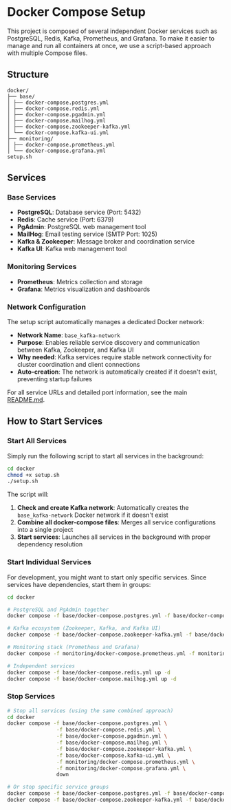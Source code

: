# Docker Compose Setup

This project is composed of several independent Docker services such as PostgreSQL, Redis, Kafka, Prometheus, and
Grafana.
To make it easier to manage and run all containers at once, we use a script-based approach with multiple Compose files.

## Structure

```
docker/
├── base/
│ ├── docker-compose.postgres.yml
│ ├── docker-compose.redis.yml
│ ├── docker-compose.pgadmin.yml
│ ├── docker-compose.mailhog.yml
│ ├── docker-compose.zookeeper-kafka.yml
│ └── docker-compose.kafka-ui.yml
├── monitoring/
│ ├── docker-compose.prometheus.yml
│ └── docker-compose.grafana.yml
setup.sh

```

## Services

### Base Services

- **PostgreSQL**: Database service (Port: 5432)
- **Redis**: Cache service (Port: 6379)
- **PgAdmin**: PostgreSQL web management tool
- **MailHog**: Email testing service (SMTP Port: 1025)
- **Kafka & Zookeeper**: Message broker and coordination service
- **Kafka UI**: Kafka web management tool

### Monitoring Services

- **Prometheus**: Metrics collection and storage
- **Grafana**: Metrics visualization and dashboards

### Network Configuration

The setup script automatically manages a dedicated Docker network:
- **Network Name**: `base_kafka-network`
- **Purpose**: Enables reliable service discovery and communication between Kafka, Zookeeper, and Kafka UI
- **Why needed**: Kafka services require stable network connectivity for cluster coordination and client connections
- **Auto-creation**: The network is automatically created if it doesn't exist, preventing startup failures

For all service URLs and detailed port information, see the main [README.md](../README.md).

## How to Start Services

### Start All Services

Simply run the following script to start all services in the background:

```bash
cd docker
chmod +x setup.sh
./setup.sh
```

The script will:
1. **Check and create Kafka network**: Automatically creates the `base_kafka-network` Docker network if it doesn't exist
2. **Combine all docker-compose files**: Merges all service configurations into a single project
3. **Start services**: Launches all services in the background with proper dependency resolution

### Start Individual Services

For development, you might want to start only specific services. Since services have dependencies, start them in groups:

```bash
cd docker

# PostgreSQL and PgAdmin together
docker compose -f base/docker-compose.postgres.yml -f base/docker-compose.pgadmin.yml up -d

# Kafka ecosystem (Zookeeper, Kafka, and Kafka UI)
docker compose -f base/docker-compose.zookeeper-kafka.yml -f base/docker-compose.kafka-ui.yml up -d

# Monitoring stack (Prometheus and Grafana)
docker compose -f monitoring/docker-compose.prometheus.yml -f monitoring/docker-compose.grafana.yml up -d

# Independent services
docker compose -f base/docker-compose.redis.yml up -d
docker compose -f base/docker-compose.mailhog.yml up -d
```

### Stop Services

```bash
# Stop all services (using the same combined approach)
cd docker
docker compose -f base/docker-compose.postgres.yml \
                -f base/docker-compose.redis.yml \
                -f base/docker-compose.pgadmin.yml \
                -f base/docker-compose.mailhog.yml \
                -f base/docker-compose.zookeeper-kafka.yml \
                -f base/docker-compose.kafka-ui.yml \
                -f monitoring/docker-compose.prometheus.yml \
                -f monitoring/docker-compose.grafana.yml \
                down

# Or stop specific service groups
docker compose -f base/docker-compose.postgres.yml -f base/docker-compose.pgadmin.yml down
docker compose -f base/docker-compose.zookeeper-kafka.yml -f base/docker-compose.kafka-ui.yml down
```
